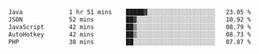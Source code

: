 <!--START_SECTION:waka-->

```txt
Java             1 hr 51 mins    █████▓░░░░░░░░░░░░░░░░░░░   23.05 %
JSON             52 mins         ██▓░░░░░░░░░░░░░░░░░░░░░░   10.92 %
JavaScript       42 mins         ██▒░░░░░░░░░░░░░░░░░░░░░░   08.79 %
AutoHotkey       42 mins         ██▒░░░░░░░░░░░░░░░░░░░░░░   08.73 %
PHP              38 mins         ██░░░░░░░░░░░░░░░░░░░░░░░   07.87 %
```

<!--END_SECTION:waka-->
